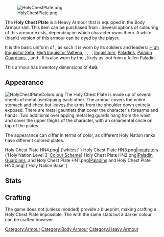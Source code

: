 <figure>
<img src="HolyChestPlate.png" title="HolyChestPlate.png" />
<figcaption>HolyChestPlate.png</figcaption>
</figure>

The **Holy Chest Plate** is a Heavy Armour that is equipped in the Body
Armour slot. This item can be purchased from [](Holy_Armour_Shop.md). Several options of colouring of this
armour exists, depending on which [](02%20-%20Projects%20&%20Wikis/Kenshi/Kenshi%20Wiki/Kenshi%20Wiki%20Template/The_Holy_Nation.md) character owns them. A white (blank)
version of this armour can be [dyed](Colour_Scheme.md "wikilink") by the
player.

It is the basic uniform of [](02%20-%20Projects%20&%20Wikis/Kenshi/Kenshi%20Wiki/Kenshi%20Wiki%20Template/The_Holy_Nation.md), as such it is worn by its soldiers
and leaders: [High Inquisitor Seta](High_Inquisitor_Seta.md "wikilink"),
[High Inquisitor Valtena](High_Inquisitor_Valtena.md "wikilink"), [](High_Overseer.md), [](High_Paladin.md), [](Holy_Lord_Phoenix.md), [](Holy_Sentinel.md),
[Inquisitors](Inquisitor.md "wikilink"), [Paladins](Paladin.md "wikilink"),
[Paladin Guardians](Paladin_Guardian.md "wikilink"), [](Protector_of_the_Flame.md), and [](Strayed_Paladin.md). It is also worn by the [](Cannibal_Grand_Wizard.md), likely as loot from a
fallen Paladin.

This armour has inventory dimensions of **4x6**.

## Appearance

![](HolyChestPlateColors.png "HolyChestPlateColors.png") The Holy Chest
Plate is made up of several sheets of metal overlapping each other. The
armour covers the entire stomach and chest but leaves the arms from the
shoulder down entirely exposed. There are metal gauntlets that cover the
character's forearms and hands. Two additional overlapping metal leg
guards hang from the waist and cover the upper thighs of the character,
with an ornamental circle on top of the plates.

The appearance can differ in terms of color, as different Holy Nation
ranks have different colored plates.

Holy Chest Plate HN4.png\|[](Holy_Lord_Phoenix.md) ('whitest' [](Colour_Scheme.md)) Holy Chest Plate
HN3.png\|[Inquisitors](Inquisitor.md "wikilink") ('Holy Nation Level 3'
[Colour Scheme](Colour_Scheme.md "wikilink")) Holy Chest Plate
HN2.png\|[Paladin Guardians](Paladin_Guardian.md "wikilink"), [](High_Paladin.md) and [](High_Overseer.md) Holy Chest Plate
HN1.png\|[Paladins](Paladin.md "wikilink") and [](Strayed_Paladin.md) Holy Chest Plate HN0.png\|[](Holy_Sentinel.md) ('Holy Nation Base' [](Colour_Scheme.md))

## Stats

## Crafting

The game does not (unless modded) provide a blueprint, making crafting a
Holy Chest Plate impossible. The [](Unholy_Chest_Plate.md) with the same stats but a darker
colour can be crafted however.

[Category:Armour](Category:Armour "wikilink") [Category:Body
Armour](Category:Body_Armour "wikilink") [Category:Heavy
Armour](Category:Heavy_Armour "wikilink")